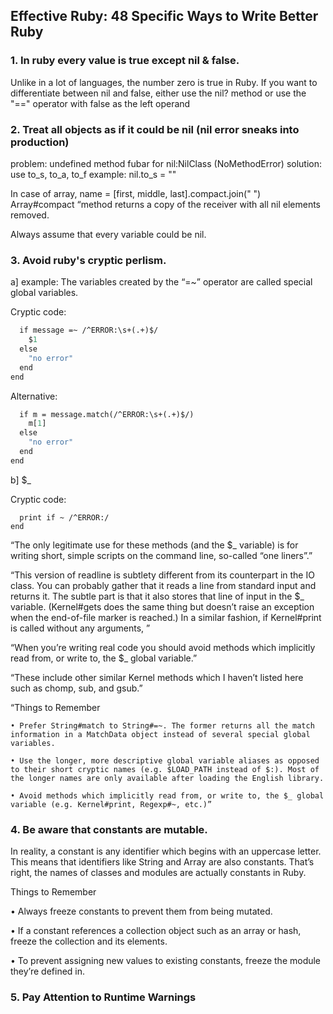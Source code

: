 ## Effective Ruby: 48 Specific Ways to Write Better Ruby

### 1. In ruby every value is true except nil & false.
Unlike in a lot of languages, the number zero is true in Ruby.
If you want to differentiate between nil and false, either use the nil? method or use the "==" operator with false as the left operand

### 2. Treat all objects as if it could be nil (nil error sneaks into production)
problem: undefined method fubar for nil:NilClass (NoMethodError)
solution: use to_s, to_a, to_f
example: nil.to_s = ""

In case of array, name = [first, middle, last].compact.join(" ")
Array#compact “method returns a copy of the receiver with all nil elements removed.

Always assume that every variable could be nil.

### 3. Avoid ruby's cryptic perlism.
a] example: The variables created by the “=~” operator are called special global variables.

  Cryptic code:
  ```def extract_error (message)
    if message =~ /^ERROR:\s+(.+)$/
      $1
    else
      "no error"
    end
  end
  ```

  Alternative:
  ```def extract_error (message)
    if m = message.match(/^ERROR:\s+(.+)$/)
      m[1]
    else
      "no error"
    end
  end
  ```

b] $_

  Cryptic code:
  ```“while readline
    print if ~ /^ERROR:/
  end
  ```
  “The only legitimate use for these methods (and the $_ variable) is for writing short, simple scripts on the command line, so-called “one liners”.”

  “This version of readline is subtlety different from its counterpart in the IO class. You can probably gather that it reads a line from standard input and returns it. The subtle part is that it also stores that line of input in the $_ variable. (Kernel#gets does the same thing but doesn’t raise an exception when the end-of-file marker is reached.) In a similar fashion, if Kernel#print is called without any arguments, ”

  “When you’re writing real code you should avoid methods which implicitly read from, or write to, the $_ global variable.”

  “These include other similar Kernel methods which I haven’t listed here such as chomp, sub, and gsub.”

  “Things to Remember

    • Prefer String#match to String#=~. The former returns all the match information in a MatchData object instead of several special global variables.

    • Use the longer, more descriptive global variable aliases as opposed to their short cryptic names (e.g. $LOAD_PATH instead of $:). Most of the longer names are only available after loading the English library.

    • Avoid methods which implicitly read from, or write to, the $_ global variable (e.g. Kernel#print, Regexp#~, etc.)”

### 4. Be aware that constants are mutable.
In reality, a constant is any identifier which begins with an uppercase letter. This means that identifiers like String and Array are also constants. That’s right, the names of classes and modules are actually constants in Ruby.

Things to Remember

• Always freeze constants to prevent them from being mutated.

• If a constant references a collection object such as an array or hash, freeze the collection and its elements.

• To prevent assigning new values to existing constants, freeze the module they’re defined in.

### 5. Pay Attention to Runtime Warnings
